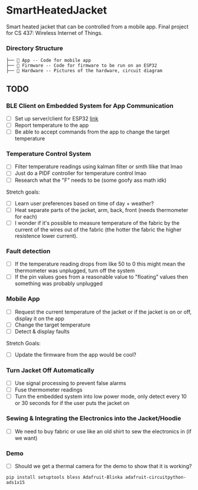 # SmartHeatedJacket

Smart heated jacket that can be controlled from a mobile app. Final project for CS 437: Wireless Internet of Things.

### Directory Structure

```
├──  App -- Code for mobile app
├──  Firmware -- Code for firmware to be run on an ESP32
├──  Hardware -- Pictures of the hardware, circuit diagram
```

## TODO

### BLE Client on Embedded System for App Communication

- [ ] Set up server/client for ESP32 [link](https://randomnerdtutorials.com/esp32-ble-server-client/)
- [ ] Report temperature to the app
- [ ] Be able to accept commands from the app to change the target temperature

### Temperature Control System

- [ ] Filter temperature readings using kalman filter or smth llike that lmao
- [ ] Just do a PIDF controller for temperature control lmao
- [ ] Research what the "F" needs to be (some goofy ass math idk)

Stretch goals:

- [ ] Learn user preferences based on time of day + weather?
- [ ] Heat separate parts of the jacket, arm, back, front (needs thermometer for each)
- [ ] I wonder if it's possible to measure temperature of the fabric by the current of the wires out of the fabric (the hotter the fabric the higher resistence lower current).

### Fault detection

- [ ] If the temperature reading drops from like 50 to 0 this might mean the thermometer was unplugged, turn off the system
- [ ] If the pin values goes from a reasonable value to "floating" values then something was probably unplugged

### Mobile App

- [ ] Request the current temperature of the jacket or if the jacket is on or off, display it on the app
- [ ] Change the target temperature
- [ ] Detect & display faults

Stretch Goals:

- [ ] Update the firmware from the app would be cool?

### Turn Jacket Off Automatically

- [ ] Use signal processing to prevent false alarms
- [ ] Fuse thermometer readings
- [ ] Turn the embedded system into low power mode, only detect every 10 or 30 seconds for if the user puts the jacket on

### Sewing & Integrating the Electronics into the Jacket/Hoodie

- [ ] We need to buy fabric or use like an old shirt to sew the electronics in (if we want)

### Demo

- [ ] Should we get a thermal camera for the demo to show that it is working?

`pip install setuptools bless Adafruit-Blinka adafruit-circuitpython-ads1x15`